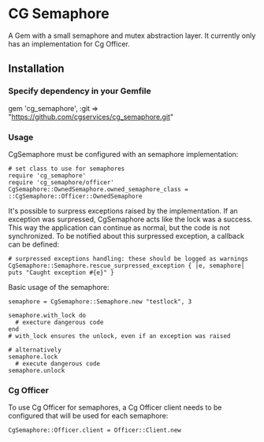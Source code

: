 # CG Semaphore
A Gem with a small semaphore and mutex abstraction layer. It currently only has an implementation for Cg Officer.

## Installation
### Specify dependency in your Gemfile
gem 'cg\_semaphore', :git => "https://github.com/cgservices/cg_semaphore.git"
    
### Usage
CgSemaphore must be configured with an semaphore implementation:

    # set class to use for semaphores
    require 'cg_semaphore'
    require 'cg_semaphore/officer'
    CgSemaphore::OwnedSemaphore.owned_semaphore_class = ::CgSemaphore::Officer::OwnedSemaphore

It's possible to surpress exceptions raised by the implementation. If an exception was surpressed, CgSemaphore acts like
the lock was a success. This way the application can continue as normal, but the code is not synchronized. To be
notified about this surpressed exception, a callback can be defined:

    # surpressed exceptions handling: these should be logged as warnings
    CgSemaphore::Semaphore.rescue_surpressed_exception { |e, semaphore| puts "Caught exception #{e}" }

Basic usage of the semaphore:

    semaphore = CgSemaphore::Semaphore.new "testlock", 3

    semaphore.with_lock do
      # execture dangerous code
    end
    # with_lock ensures the unlock, even if an exception was raised

    # alternatively
    semaphore.lock
      # execute dangerous code
    semaphore.unlock

### Cg Officer
To use Cg Officer for semaphores, a Cg Officer client needs to be configured that will be used for each semaphore:

    CgSemaphore::Officer.client = Officer::Client.new